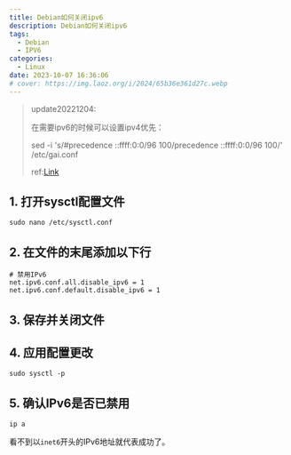 ```yaml
---
title: Debian如何关闭ipv6
description: Debian如何关闭ipv6
tags:
  - Debian
  - IPV6
categories:
  - Linux
date: 2023-10-07 16:36:06
# cover: https://img.laoz.org/i/2024/65b36e361d27c.webp
---
```

> update20221204:
>
> 在需要ipv6的时候可以设置ipv4优先：
>
> sed -i 's/#precedence ::ffff:0:0\/96  100/precedence ::ffff:0:0\/96  100/' /etc/gai.conf
>
> ref:[Link](https://u.sb/debian-prefer-ipv4/)

## 1. 打开sysctl配置文件

 ```shell
 sudo nano /etc/sysctl.conf
 ```

## 2. 在文件的末尾添加以下行

```shell
# 禁用IPv6
net.ipv6.conf.all.disable_ipv6 = 1
net.ipv6.conf.default.disable_ipv6 = 1
```

## 3. 保存并关闭文件

## 4. 应用配置更改

 ```shell
 sudo sysctl -p
 ```

## 5. 确认IPv6是否已禁用

```shell
ip a
```

看不到以`inet6`开头的IPv6地址就代表成功了。


